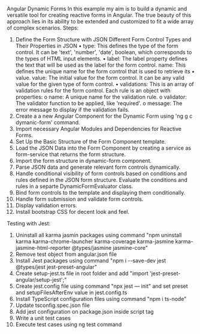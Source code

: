 Angular Dynamic Forms
In this example my aim is to build a dynamic and versatile tool for creating reactive forms in Angular. The true beauty of this approach lies in its ability to be extended and customized to fit a wide array of complex scenarios.
Steps:
1.	Define the Form Structure with JSON
Different Form Control Types and Their Properties in JSON
•	type: This defines the type of the form control. It can be 'text', 'number', 'date', boolean, which corresponds to the types of HTML input elements. 
•	label: The label property defines the text that will be used as the label for the form control. name: This defines the unique name for the form control that is used to retrieve its 
•	value. value: The initial value for the form control. It can be any valid value for the given type of form control. 
•	validations: This is an array of validation rules for the form control. Each rule is an object with properties:
o	name: A unique name for the validation rule. 
o	validator: The validator function to be applied, like 'required'. 
o	message: The error message to display if the validation fails.
2.	Create a a new Angular Component for the Dynamic Form using 'ng g c dymanic-form' command.
3.	Import necessary Angular Modules and Dependencies for Reactive Forms.
4.	Set Up the Basic Structure of the Form Component template.
5.	Load the JSON Data into the Form Component by creating a service as form-service that returns the form structure.
6.	Import the form structure in dynamic-form component.
7.	Parse JSON data and generate relevant form controls dynamically.
8.	Handle conditional visibility of form controls based on conditions and rules defined in the JSON form structure. Evaluate the conditions and rules in a separte DynamicFormEvaluator class.
9.	Bind form controls to the template and displaying them conditionally.
10.	Handle form submission and validate form controls.
11.	Display validation errors.
12.	Install bootstrap CSS for decent look and feel.


Testing with Jest:
1.	Uninstall all karma jasmin packages using command "npm uninstall karma karma-chrome-launcher karma-coverage karma-jasmine karma-jasmine-html-reporter @types/jasmine jasmine-core"
2.	Remove test object from angular.json file
3.	Install Jest packages using command "npm i --save-dev jest @types/jest jest-preset-angular"
4.	Create setup-jest.ts file in root folder and add "import 'jest-preset-angular/setup-jest';"
5.	Create jest.config file using command "npx jest — init" and set preset and setupFilesAfterEnv value in jest.config.ts
6.	Install TypeScript configuration files using command "npm i ts-node"
7.	Update tsconfig.spec.json file
8.	Add jest configuration on package.json inside script tag
9.	Write a unit test cases
10.	Execute test cases using ng test command

